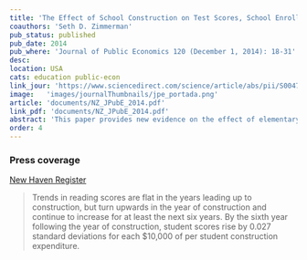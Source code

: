 ```yaml
---
title: 'The Effect of School Construction on Test Scores, School Enrollment, and Home Prices'
coauthors: 'Seth D. Zimmerman'
pub_status: published
pub_date: 2014
pub_where: 'Journal of Public Economics 120 (December 1, 2014): 18-31'
desc:
location: USA
cats: education public-econ
link_jour: 'https://www.sciencedirect.com/science/article/abs/pii/S0047272714001765'
image:   'images/journalThumbnails/jpe_portada.png'
article: 'documents/NZ_JPubE_2014.pdf'
link_pdf: 'documents/NZ_JPubE_2014.pdf'
abstract: 'This paper provides new evidence on the effect of elementary and middle school construction projects on home prices, academic achievement, and school enrollment. Combining the staggered implementation of a comprehensive school construction project in a poor urban district with panel data on student test scores and neighborhoods of residence, we find that, by six years after building occupancy, school construction increases reading scores by 0.15 standard deviations relative to the year before building occupancy. We do not observe similar effects for math scores. School construction raised home prices in affected neighborhoods by roughly 10%, and led to increased public school enrollment.'
order: 4
---
```


### Press coverage

[New Haven Register](https://www.nhregister.com/news/article/Top-50-An-idea-sparked-a-1-5B-project-and-13015800.php)

> Trends in reading scores are flat in the years leading up to construction, but turn upwards in the year of construction and continue to increase for at least the next six years. By the sixth year following the year of construction, student scores rise by 0.027 standard deviations for each $10,000 of per student construction expenditure.
